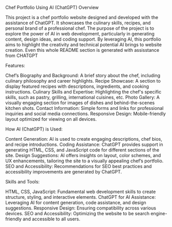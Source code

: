 Chef Portfolio Using AI (ChatGPT)
Overview

This project is a chef portfolio website designed and developed with the assistance of ChatGPT. It showcases the culinary skills, recipes, and personal brand of a professional chef. The purpose of the project is to explore the power of AI in web development, particularly in generating content, design ideas, and coding support. By leveraging AI, this portfolio aims to highlight the creativity and technical potential AI brings to website creation. Even this whole README section is generated with assisstance from CHATGPT

Features:

Chef’s Biography and Background: A brief story about the chef, including culinary philosophy and career highlights.
Recipe Showcase: A section to display featured recipes with descriptions, ingredients, and cooking instructions.
Culinary Skills and Expertise: Highlighting the chef's specific skills, such as pastry, grilling, international cuisines, etc.
Photo Gallery: A visually engaging section for images of dishes and behind-the-scenes kitchen shots.
Contact Information: Simple forms and links for professional inquiries and social media connections.
Responsive Design: Mobile-friendly layout optimized for viewing on all devices.

How AI (ChatGPT) is Used:

Content Generation: AI is used to create engaging descriptions, chef bios, and recipe introductions.
Coding Assistance: ChatGPT provides support in generating HTML, CSS, and JavaScript code for different sections of the site.
Design Suggestions: AI offers insights on layout, color schemes, and UX enhancements, tailoring the site to a visually appealing chef’s portfolio.
SEO and Accessibility: Recommendations for SEO best practices and accessibility improvements are generated by ChatGPT.

Skills and Tools:

HTML, CSS, JavaScript: Fundamental web development skills to create structure, styling, and interactive elements.
ChatGPT for AI Assistance: Leveraging AI for content generation, code assistance, and design suggestions.
Responsive Design: Ensuring compatibility across various devices.
SEO and Accessibility: Optimizing the website to be search engine-friendly and accessible to all users.
